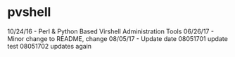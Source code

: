 # pvshell
10/24/16 - Perl &amp; Python Based Virshell Administration Tools
06/26/17 - Minor change to README, change
08/05/17 - Update date
08051701 update test
08051702 updates again

